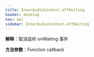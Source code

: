 ```yaml
---
title: InnerAudioContext.offWaiting
header: develop
nav: api
sidebar: InnerAudioContext.offWaiting
---
```




**解释**：取消监听 onWaiting 事件

**方法参数**：Function callback

